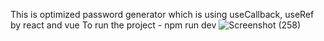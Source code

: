 This is optimized password generator which is using useCallback, useRef by react and vue
To run the project - npm run dev
![Screenshot (258)](https://github.com/Smishra-solveda/Optimized-Password-Generator/assets/133752093/afdf4418-0a80-4161-a6da-6106d9da67fc)
